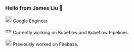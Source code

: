 ### Hello from James Liu 👋

<img src="https://fonts.gstatic.com/s/i/productlogos/googleg/v6/web-24dp/logo_googleg_color_1x_web_24dp.png" width="20" height="20" /> Google Engineer

<img src="https://raw.githubusercontent.com/kubeflow/kubeflow/master/components/centraldashboard/public/assets/favicon-32x32.png" width="20" height="20" /> Currently working on Kubeflow and Kubeflow Pipelines.

<img src="https://fonts.gstatic.com/s/i/productlogos/firebase/v7/web-24dp/logo_firebase_color_1x_web_24dp.png" width="20" height="20" /> Previously worked on Firebase.

<!--
**zijianjoy/zijianjoy** is a ✨ _special_ ✨ repository because its `README.md` (this file) appears on your GitHub profile.

Here are some ideas to get you started:

- 🔭 I’m currently working on ...
- 🌱 I’m currently learning ...
- 👯 I’m looking to collaborate on ...
- 🤔 I’m looking for help with ...
- 💬 Ask me about ...
- 📫 How to reach me: ...
- 😄 Pronouns: ...
- ⚡ Fun fact: ...
-->
